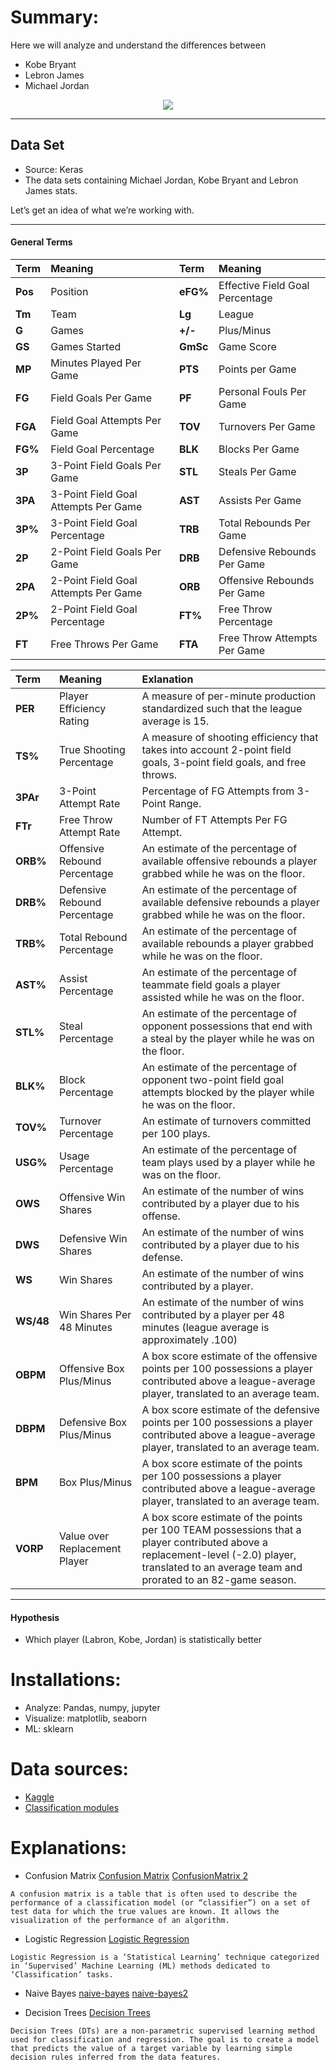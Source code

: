 # Summary:
Here we will analyze and understand the differences between 
* Kobe Bryant 
* Lebron James
* Michael Jordan

<center><img 
src = "https://i.imgur.com/mebnxNv.jpg">
</center>

****
## Data Set
* Source: Keras
* The data sets containing Michael Jordan, Kobe Bryant and Lebron James stats.

Let’s get an idea of what we’re working with.

****
#### General Terms
<center>

|   **Term**    |    Meaning                                  |  **Term**     |  Meaning                          |
|:--------------|:--------------------------------------------|:--------------|:----------------------------------|
| **Pos**       | Position                                    | **eFG%**      | Effective Field Goal Percentage   |
| **Tm**        | Team                                        | **Lg**        | League                            |
| **G**         | Games                                       | **+/-**       | Plus/Minus                        |
| **GS**        | Games Started                               | **GmSc**      | Game Score                        | 
| **MP**        | Minutes Played Per Game                     | **PTS**       | Points per Game                   |
| **FG**        | Field Goals Per Game                        | **PF**        | Personal Fouls Per Game           |
| **FGA**       | Field Goal Attempts Per Game                | **TOV**       | Turnovers Per Game                |
| **FG%**       | Field Goal Percentage                       | **BLK**       | Blocks Per Game                   |
| **3P**        | 3-Point Field Goals Per Game                | **STL**       | Steals Per Game                   |
| **3PA**       | 3-Point Field Goal Attempts Per Game        | **AST**       | Assists Per Game                  |
| **3P%**       | 3-Point Field Goal Percentage               | **TRB**       | Total Rebounds Per Game           |
| **2P**        | 2-Point Field Goals Per Game                | **DRB**       | Defensive Rebounds Per Game       |
| **2PA**       | 2-Point Field Goal Attempts Per Game        | **ORB**       | Offensive Rebounds Per Game       |
| **2P%**       | 2-Point Field Goal Percentage               | **FT%**       | Free Throw Percentage             |
| **FT**        | Free Throws Per Game                        | **FTA**       | Free Throw Attempts Per Game      |
</center> 

<center>

|   **Term**    |   **Meaning**                      |   **Exlanation**                      |
|:--------------|:-----------------------------------|:--------------------------------------|
| **PER**       | Player Efficiency Rating           |A measure of per-minute production standardized such that the league average is 15.|
| **TS%**       | True Shooting Percentage           |A measure of shooting efficiency that takes into account 2-point field goals, 3-point field goals, and free throws.|
| **3PAr**      | 3-Point Attempt Rate               |Percentage of FG Attempts from 3-Point Range.|
| **FTr**       | Free Throw Attempt Rate            |Number of FT Attempts Per FG Attempt.|
| **ORB%**      | Offensive Rebound Percentage       |An estimate of the percentage of available offensive rebounds a player grabbed while he was on the floor.|
| **DRB%**      | Defensive Rebound Percentage       |An estimate of the percentage of available defensive rebounds a player grabbed while he was on the floor.|
| **TRB%**      | Total Rebound Percentage           |An estimate of the percentage of available rebounds a player grabbed while he was on the floor.|
| **AST%**      | Assist Percentage                  |An estimate of the percentage of teammate field goals a player assisted while he was on the floor.|
| **STL%**      | Steal Percentage                   |An estimate of the percentage of opponent possessions that end with a steal by the player while he was on the floor.|
| **BLK%**      | Block Percentage                   |An estimate of the percentage of opponent two-point field goal attempts blocked by the player while he was on the floor.|
| **TOV%**      | Turnover Percentage                |An estimate of turnovers committed per 100 plays.|
| **USG%**      | Usage Percentage                   |An estimate of the percentage of team plays used by a player while he was on the floor.|
| **OWS**       | Offensive Win Shares               |An estimate of the number of wins contributed by a player due to his offense.|
| **DWS**       | Defensive Win Shares               |An estimate of the number of wins contributed by a player due to his defense.|
| **WS**        | Win Shares                         |An estimate of the number of wins contributed by a player.|
| **WS/48**     | Win Shares Per 48 Minutes          |An estimate of the number of wins contributed by a player per 48 minutes (league average is approximately .100)|
| **OBPM**      | Offensive Box Plus/Minus           |A box score estimate of the offensive points per 100 possessions a player contributed above a league-average player, translated to an average team.|
| **DBPM**      | Defensive Box Plus/Minus           |A box score estimate of the defensive points per 100 possessions a player contributed above a league-average player, translated to an average team.|
| **BPM**       | Box Plus/Minus                     |A box score estimate of the points per 100 possessions a player contributed above a league-average player, translated to an average team.|
| **VORP**      | Value over Replacement Player      |A box score estimate of the points per 100 TEAM possessions that a player contributed above a replacement-level (-2.0) player, translated to an average team and prorated to an 82-game season.|
 
</center> 

****
#### Hypothesis
 * Which player (Labron, Kobe, Jordan) is statistically better 


# Installations:
* Analyze: Pandas, numpy, jupyter
* Visualize: matplotlib, seaborn
* ML: sklearn

# Data sources:
* [Kaggle](https://www.kaggle.com/xvivancos/michael-jordan-vs-kobe-bryant-vs-lebron-james/code)
* [Classification modules](https://medium.com/@Mandysidana/machine-learning-types-of-classification-9497bd4f2e14)

# Explanations:
* Confusion Matrix 
[Confusion Matrix](https://www.geeksforgeeks.org/confusion-matrix-machine-learning/)
[ConfusionMatrix 2](https://towardsdatascience.com/understanding-data-science-classification-metrics-in-scikit-learn-in-python-3bc336865019)
```
A confusion matrix is a table that is often used to describe the performance of a classification model (or “classifier”) on a set of test data for which the true values are known. It allows the visualization of the performance of an algorithm.
```
* Logistic Regression 
[Logistic Regression](https://towardsdatascience.com/logistic-regression-classifier-8583e0c3cf9)
```
Logistic Regression is a ‘Statistical Learning’ technique categorized in ‘Supervised’ Machine Learning (ML) methods dedicated to ‘Classification’ tasks.
```

* Naive Bayes
[naive-bayes](https://www.analyticsvidhya.com/blog/2017/09/naive-bayes-explained/)
[naive-bayes2](https://www.datacamp.com/community/tutorials/naive-bayes-scikit-learn)

* Decision Trees
[Decision Trees](https://scikit-learn.org/stable/modules/tree.html)
```
Decision Trees (DTs) are a non-parametric supervised learning method used for classification and regression. The goal is to create a model that predicts the value of a target variable by learning simple decision rules inferred from the data features.
```